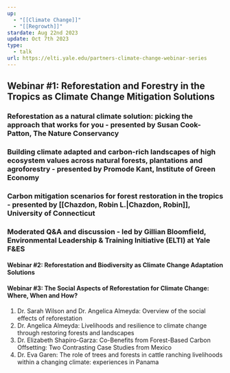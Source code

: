 ```yaml
---
up:
  - "[[Climate Change]]"
  - "[[Regrowth]]"
stardate: Aug 22nd 2023
update: Oct 7th 2023
type:
  - talk
url: https://elti.yale.edu/partners-climate-change-webinar-series
---
```


## Webinar #1: Reforestation and Forestry in the Tropics as Climate Change Mitigation Solutions

### Reforestation as a natural climate solution: picking the approach that works for you - presented by Susan Cook-Patton, The Nature Conservancy


### Building climate adapted and carbon-rich landscapes of high ecosystem values across natural forests, plantations and agroforestry - presented by Promode Kant, Institute of Green Economy


### Carbon mitigation scenarios for forest restoration in the tropics - presented by [[Chazdon, Robin L.|Chazdon, Robin]], University of Connecticut


### Moderated Q&A and discussion - led by Gillian Bloomfield, Environmental Leadership & Training Initiative (ELTI) at Yale F&ES



#### Webinar #2: Reforestation and Biodiversity as Climate Change Adaptation Solutions




#### Webinar #3: The Social Aspects of Reforestation for Climate Change: Where, When and How?  


1. Dr. Sarah Wilson and Dr. Angelica Almeyda: Overview of the social effects of reforestation
2. Dr. Angelica Almeyda: Livelihoods and resilience to climate change through restoring forests and landscapes
3. Dr. Elizabeth Shapiro-Garza: Co-Benefits from Forest-Based Carbon Offsetting: Two Contrasting Case Studies from Mexico
4. Dr. Eva Garen: The role of trees and forests in cattle ranching livelihoods within a changing climate: experiences in Panama
